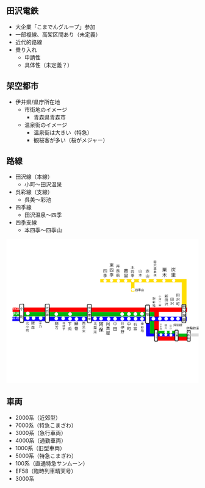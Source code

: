 ## 田沢電鉄
- 大企業「こまでんグループ」参加
- 一部複線、高架区間あり（未定義）
- 近代的路線
- 乗り入れ
    - 申請性
    - 具体性（未定義？）

## 架空都市
- 伊井県/県庁所在地
    - 市街地のイメージ
        - 青森県青森市
    - 温泉街のイメージ
        - 温泉街は大きい（特急）
        - 観桜客が多い（桜がメジャー）



## 路線
- 田沢線（本線）
    - 小町〜田沢温泉
- 呉彩線（支線）
    - 呉美〜彩池
- 四季線
    - 田沢温泉〜四季
- 四季支線
    - 本四季〜四季山

<img src="画像/路線/路線図.png">    
<!-- ![公式 路線図](画像/路線/路線図.png) -->
    

## 車両
- 2000系（近郊型）
- 7000系（特急こまざわ）
- 3000系（急行車両）
- 4000系（通勤車両）
- 1000系（旧型車両）
- 5000系（特急こまざわ）
- 100系（直通特急サンムーン）
- EF58（臨時列車晴天号）
- 3000系
